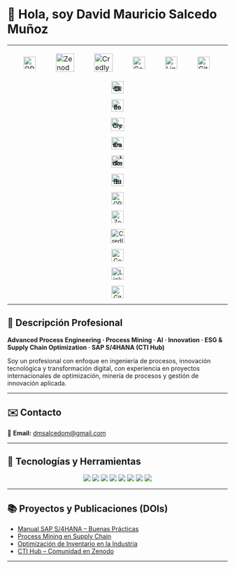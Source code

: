 # 👋 Hola, soy David Mauricio Salcedo Muñoz  

---
<table align="center" style="border-collapse:separate; border-spacing:28px 0; border:none;">
  <tr>
    <td style="border:1px solid #ffffff; background:transparent;">
      <a href="https://orcid.org/0009-0004-8289-2432" target="_blank" style="text-decoration:none; border:0; outline:none;">
        <img src="https://cdn.simpleicons.org/orcid/A6CE39" alt="ORCID" width="28" height="28" style="display:block; border:0; background:transparent;"/>
      </a>
    </td>
    <td style="border:1px solid #ffffff; background:transparent;">
      <a href="https://zenodo.org/communities/sti-hub-ai-processmining-supplychain-esg/" target="_blank" style="text-decoration:none; border:0; outline:none;">
        <img src="https://cdn.simpleicons.org/zenodo/1682D4" alt="Zenodo" width="42" height="42" style="display:block; border:0; background:transparent;"/>
      </a>
    </td>
    <td style="border:1px solid #ffffff; background:transparent;">
      <a href="https://www.credly.com/users/dmsalcedom" target="_blank" style="text-decoration:none; border:0; outline:none;">
        <img src="https://cdn.simpleicons.org/credly/FF6B00" alt="Credly" width="42" height="42" style="display:block; border:0; background:transparent;"/>
      </a>
    </td>
    <td style="border:1px solid #ffffff; background:transparent;">
      <a href="https://www.coursera.org/user/897e9a6b058fed73e715753d465de838" target="_blank" style="text-decoration:none; border:0; outline:none;">
        <img src="https://cdn.simpleicons.org/coursera/0056D2" alt="Coursera" width="28" height="28" style="display:block; border:0; background:transparent;"/>
      </a>
    </td>
    <td style="border:1px solid #ffffff; background:transparent;">
      <a href="https://www.linkedin.com/in/dm-slcm06/" target="_blank" style="text-decoration:none; border:0; outline:none;">
        <img src="https://cdn-icons-png.flaticon.com/512/174/174857.png" alt="LinkedIn" width="28" height="28" style="display:block; border:0; background:transparent;"/>
      </a>
    </td>
    <td style="border:1px solid #ffffff; background:transparent;">
      <a href="https://github.com/dmsalcedom" target="_blank" style="text-decoration:none; border:0; outline:none;">
        <img src="https://cdn.simpleicons.org/github/181717" alt="GitHub" width="28" height="28" style="display:block; border:0; background:transparent;"/>
      </a>
    </td>
  </tr>
</table>






<div align="center">

  <a href="https://orcid.org/0009-0004-8289-2432" target="_blank"
     style="text-decoration:none; display:inline-block; line-height:0; margin:0 30px;">
    <img src="https://cdn.simpleicons.org/orcid/A6CE39" alt="ORCID" width="28" height="28">
  </a>

  <a href="https://zenodo.org/communities/sti-hub-ai-processmining-supplychain-esg/" target="_blank"
     style="text-decoration:none; display:inline-block; line-height:0; margin:0 30px;">
    <img src="https://cdn.simpleicons.org/zenodo/1682D4" alt="Zenodo" width="28" height="28">
  </a>

  <a href="https://www.credly.com/users/dmsalcedom" target="_blank"
     style="text-decoration:none; display:inline-block; line-height:0; margin:0 30px;">
    <img src="https://cdn.simpleicons.org/credly/FF6B00" alt="Credly" width="30" height="30">
  </a>

  <a href="https://www.coursera.org/user/897e9a6b058fed73e715753d465de838" target="_blank"
     style="text-decoration:none; display:inline-block; line-height:0; margin:0 30px;">
    <img src="https://cdn.simpleicons.org/coursera/0056D2" alt="Coursera" width="28" height="28">
  </a>

  <a href="https://www.linkedin.com/in/dm-slcm06/" target="_blank"
     style="text-decoration:none; display:inline-block; line-height:0; margin:0 30px;">
    <img src="https://cdn-icons-png.flaticon.com/512/174/174857.png" alt="LinkedIn" width="28" height="28">
  </a>

  <a href="https://github.com/dmsalcedom" target="_blank"
     style="text-decoration:none; display:inline-block; line-height:0; margin:0 30px;">
    <img src="https://cdn.simpleicons.org/github/181717" alt="GitHub" width="28" height="28">
  </a>

</div>






<div style="text-align:center;">

  <a href="https://orcid.org/0009-0004-8289-2432" target="_blank" 
     style="margin:0 25px; text-decoration:none;">
    <img src="https://cdn.simpleicons.org/orcid/A6CE39" alt="ORCID" width="28" height="28">
  </a>

  <a href="https://zenodo.org/communities/sti-hub-ai-processmining-supplychain-esg/" target="_blank" 
     style="margin:0 25px; text-decoration:none;">
    <img src="https://cdn.simpleicons.org/zenodo/1682D4" alt="Zenodo" width="28" height="28">
  </a>

  <a href="https://www.credly.com/users/dmsalcedom" target="_blank" 
     style="margin:0 25px; text-decoration:none;">
    <img src="https://cdn.simpleicons.org/credly/FF6B00" alt="Credly" width="32" height="32">
  </a>

  <a href="https://www.coursera.org/user/897e9a6b058fed73e715753d465de838" target="_blank" 
     style="margin:0 25px; text-decoration:none;">
    <img src="https://cdn.simpleicons.org/coursera/0056D2" alt="Coursera" width="28" height="28">
  </a>

  <a href="https://www.linkedin.com/in/dm-slcm06/" target="_blank" 
     style="margin:0 25px; text-decoration:none;">
    <img src="https://cdn-icons-png.flaticon.com/512/174/174857.png" alt="LinkedIn" width="28" height="28">
  </a>

  <a href="https://github.com/dmsalcedom" target="_blank" 
     style="margin:0 25px; text-decoration:none;">
    <img src="https://cdn.simpleicons.org/github/181717" alt="GitHub" width="28" height="28">
  </a>

</div>





---

## 🧾 Descripción Profesional  
**Advanced Process Engineering · Process Mining · AI · Innovation · ESG & Supply Chain Optimization · SAP S/4HANA (CTI Hub)**  

Soy un profesional con enfoque en ingeniería de procesos, innovación tecnológica y transformación digital, con experiencia en proyectos internacionales de optimización, minería de procesos y gestión de innovación aplicada.

---

## ✉️ Contacto  
📩 **Email:** dmsalcedom@gmail.com  

---

## 🚀 Tecnologías y Herramientas  

<p align="center">
  <img src="https://img.shields.io/badge/Python-3776AB?logo=python&logoColor=white" />
  <img src="https://img.shields.io/badge/MATLAB-orange?logo=mathworks&logoColor=white" />
  <img src="https://img.shields.io/badge/Celonis-2E74B5?logo=celonis&logoColor=white" />
  <img src="https://img.shields.io/badge/TensorFlow-FF6F00?logo=tensorflow&logoColor=white" />
  <img src="https://img.shields.io/badge/Docker-2496ED?logo=docker&logoColor=white" />
  <img src="https://img.shields.io/badge/Kubernetes-326CE5?logo=kubernetes&logoColor=white" />
  <img src="https://img.shields.io/badge/SAP-0FAAFF?logo=sap&logoColor=white" />
  <img src="https://img.shields.io/badge/Power%20BI-F2C811?logo=powerbi&logoColor=black" />
</p>

---

## 📚 Proyectos y Publicaciones (DOIs)
- [Manual SAP S/4HANA – Buenas Prácticas](https://doi.org/10.5281/zenodo.1234567)  
- [Process Mining en Supply Chain](https://doi.org/10.48550/arXiv.2401.00001)  
- [Optimización de Inventario en la Industria](https://doi.org/10.5281/zenodo.9876643)  
- [CTI Hub – Comunidad en Zenodo](https://zenodo.org/communities/sti-hub-ai-processmining-supplychain-esg/)  

---


